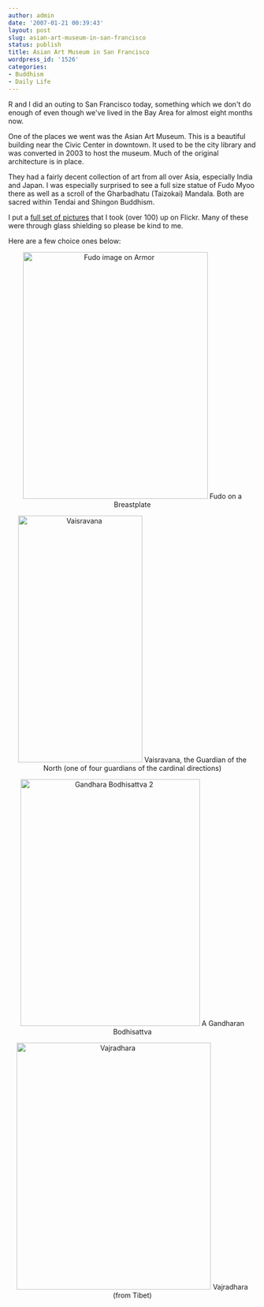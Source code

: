```yaml
---
author: admin
date: '2007-01-21 00:39:43'
layout: post
slug: asian-art-museum-in-san-francisco
status: publish
title: Asian Art Museum in San Francisco
wordpress_id: '1526'
categories:
- Buddhism
- Daily Life
---
```

R and I did an outing to San Francisco today, something which we don't do enough of even though we've lived in the Bay Area for almost eight months now.

One of the places we went was the Asian Art Museum. This is a beautiful building near the Civic Center in downtown. It used to be the city library and was converted in 2003 to host the museum. Much of the original architecture is in place.

They had a fairly decent collection of art from all over Asia, especially India and Japan. I was especially surprised to see a full size statue of Fudo Myoo there as well as a scroll of the Gharbadhatu (Taizokai) Mandala. Both are sacred within Tendai and Shingon Buddhism.

I put a <a href="http://www.flickr.com/photos/albill/sets/72157594491294160/">full set of pictures</a> that I took (over 100) up on Flickr. Many of these were through glass shielding so please be kind to me.

Here are a few choice ones below:

<p align="center"><a title="Photo Sharing" href="http://www.flickr.com/photos/albill/364256490/"><img width="375" height="500" alt="Fudo image on Armor" src="http://farm1.static.flickr.com/161/364256490_26f83f374c.jpg" /></a>
Fudo on a Breastplate

<p align="center"><a title="Photo Sharing" href="http://www.flickr.com/photos/albill/364252775/"><img width="252" height="500" alt="Vaisravana" src="http://farm1.static.flickr.com/105/364252775_309423bebc.jpg" /></a>
Vaisravana, the Guardian of the North
(one of four guardians of the cardinal directions)

<p align="center"><a title="Photo Sharing" href="http://www.flickr.com/photos/albill/364196218/"><img width="364" height="500" alt="Gandhara Bodhisattva 2" src="http://farm1.static.flickr.com/171/364196218_7c60cbafe5.jpg" /></a>
A Gandharan Bodhisattva

<p align="center"><a title="Photo Sharing" href="http://www.flickr.com/photos/albill/364217732/"><img width="394" height="500" alt="Vajradhara" src="http://farm1.static.flickr.com/125/364217732_151ff4f269.jpg" /></a>
Vajradhara (from Tibet)
